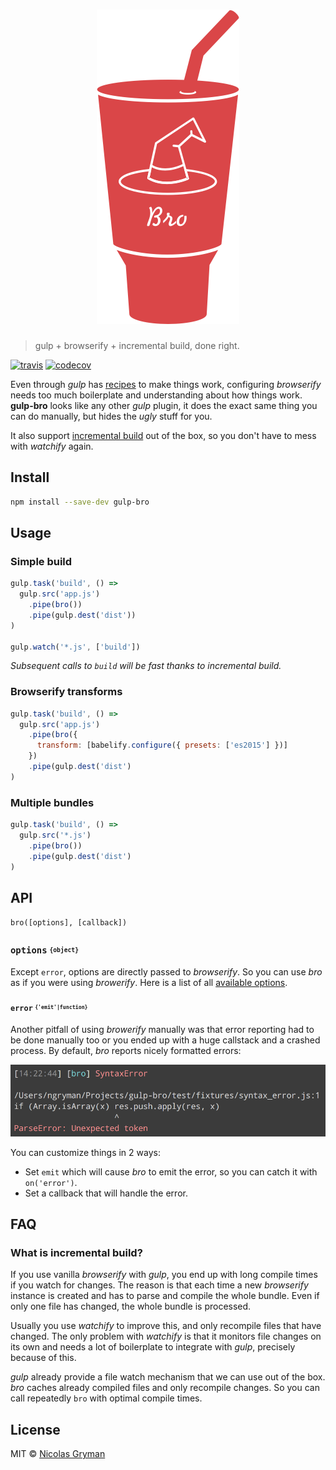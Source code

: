 # <div align=center>![](https://raw.githubusercontent.com/ngryman/artworks/master/gulp-bro/heading/gulp-bro.png)</div>

> gulp + browserify + incremental build, done right.

[![travis][travis-image]][travis-url] [![codecov][codecov-image]][codecov-url]

[travis-image]: https://img.shields.io/travis/ngryman/gulp-bro.svg?style=flat
[travis-url]: https://travis-ci.org/ngryman/gulp-bro
[codecov-image]: https://img.shields.io/codecov/c/github/ngryman/gulp-bro.svg
[codecov-url]: https://codecov.io/github/ngryman/gulp-bro


Even through *gulp* has [recipes] to make things work, configuring *browserify* needs too much boilerplate and understanding about how things work.
**gulp-bro** looks like any other *gulp* plugin, it does the exact same thing you can do manually, but hides the *ugly* stuff for you.

It also support [incremental build] out of the box, so you don't have to mess with *watchify* again.

[recipes]: https://github.com/gulpjs/gulp/tree/master/docs/recipes
[incremental build]: https://github.com/jsdf/browserify-incremental

## Install

```bash
npm install --save-dev gulp-bro
```

## Usage

### Simple build

```javascript
gulp.task('build', () =>
  gulp.src('app.js')
    .pipe(bro())
    .pipe(gulp.dest('dist'))
)

gulp.watch('*.js', ['build'])
```

*Subsequent calls to `build` will be fast thanks to incremental build.*

### Browserify transforms

```javascript
gulp.task('build', () =>
  gulp.src('app.js')
    .pipe(bro({
      transform: [babelify.configure({ presets: ['es2015'] })]
    })
    .pipe(gulp.dest('dist')
)
```

### Multiple bundles

```javascript
gulp.task('build', () =>
  gulp.src('*.js')
    .pipe(bro())
    .pipe(gulp.dest('dist')
)
```

## API

`bro([options], [callback])`

### `options` <sup><sub>`{object}`</sub></sup>

Except `error`, options are directly passed to *browserify*. So you can use *bro* as if you were using *browerify*. Here is a list of all [available options](https://github.com/substack/node-browserify#browserifyfiles--opts).

#### `error` <sup><sub>`{'emit'|function}`</sub></sup>

Another pitfall of using *browerify* manually was that error reporting had to be done manually too or you ended up with a huge callstack and a crashed process.
By default, *bro* reports nicely formatted errors:

![](https://raw.githubusercontent.com/ngryman/artworks/master/gulp-bro/medias/error-reporting.png)

You can customize things in 2 ways:

 - Set `emit` which will cause *bro* to emit the error, so you can catch it with `on('error')`.
 - Set a callback that will handle the error.

## FAQ

### What is incremental build?

If you use vanilla *browserify* with *gulp*, you end up with long compile times if you watch for changes. The reason is that each time a new *browserify* instance is created and has to parse and compile the whole bundle. Even if only one file has changed, the whole bundle is processed.

Usually you use *watchify* to improve this, and only recompile files that have changed. The only problem with *watchify* is that it monitors file changes on its own and needs a lot of boilerplate to integrate with *gulp*, precisely because of this.

*gulp* already provide a file watch mechanism that we can use out of the box. *bro* caches already compiled files and only recompile changes. So you can call repeatedly `bro` with optimal compile times.

## License

MIT © [Nicolas Gryman](http://ngryman.sh)
